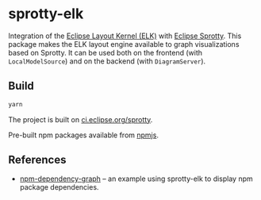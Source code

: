 # sprotty-elk

Integration of the [Eclipse Layout Kernel (ELK)](https://www.eclipse.org/elk/) with [Eclipse Sprotty](http://github.com/eclipse/sprotty). This package makes the ELK layout engine available to graph visualizations based on Sprotty. It can be used both on the frontend (with `LocalModelSource`) and on the backend (with `DiagramServer`).

## Build

```bash
yarn
```

The project is built on [ci.eclipse.org/sprotty](https://ci.eclipse.org/sprotty/).

Pre-built npm packages available from [npmjs](https://www.npmjs.com/package/sprotty-elk).

## References

- [npm-dependency-graph](https://github.com/TypeFox/npm-dependency-graph/) &ndash; an example using sprotty-elk to display npm package dependencies.

